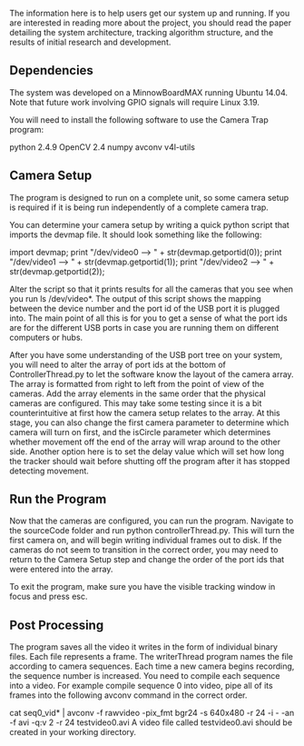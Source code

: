 The information here is to help users get our system up and running. If you are interested in reading more about the project, you should read the paper detailing the system architecture, tracking algorithm structure, and the results of initial research and development.

Dependencies
------------
The system was developed on a MinnowBoardMAX running Ubuntu 14.04. Note that future work involving GPIO signals will require Linux 3.19.

You will need to install the following software to use the Camera Trap program:

python 2.4.9
OpenCV 2.4
numpy
avconv
v4l-utils


Camera Setup 
------------
The program is designed to run on a complete unit, so some camera setup is required if it is being run independently of a complete camera trap.

You can determine your camera setup by writing a quick python script that imports the devmap file. It should look something like the following:

import devmap;
print "/dev/video0 --> " + str(devmap.getportid(0));
print "/dev/video1 --> " + str(devmap.getportid(1));
print "/dev/video2 --> " + str(devmap.getportid(2));


Alter the script so that it prints results for all the cameras that you see when you run ls /dev/video*. The output of this script shows the mapping between the device number and the port id of the USB port it is plugged into. The main point of all this is for you to get a sense of what the port ids are for the different USB ports in case you are running them on different computers or hubs.

After you have some understanding of the USB port tree on your system, you will need to alter the array of port ids at the bottom of ControllerThread.py to let the software know the layout of the camera array. The array is formatted from right to left from the point of view of the cameras. Add the array elements in the same order that the physical cameras are configured. This may take some testing since it is a bit counterintuitive at first how the camera setup relates to the array. At this stage, you can also change the first camera parameter to determine which camera will turn on first, and the isCircle parameter which determines whether movement off the end of the array will wrap around to the other side. Another option here is to set the delay value which will set how long the tracker should wait before shutting off the program after it has stopped detecting movement.

Run the Program
---------------

Now that the cameras are configured, you can run the program. Navigate to the sourceCode folder and run python controllerThread.py. This will turn the first camera on, and will begin writing individual frames out to disk. If the cameras do not seem to transition in the correct order, you may need to return to the Camera Setup step and change the order of the port ids that were entered into the array.

To exit the program, make sure you have the visible tracking window in focus and press esc.

Post Processing
---------------

The program saves all the video it writes in the form of individual binary files. Each file represents a frame. The writerThread program names the file according to camera sequences. Each time a new camera begins recording, the sequence number is increased. You need to compile each sequence into a video. For example compile sequence 0 into video, pipe all of its frames into the following avconv command in the correct order.

cat seq0_vid* | avconv -f rawvideo -pix_fmt bgr24 -s 640x480 -r 24 -i - -an -f avi -q:v 2 -r 24 testvideo0.avi
A video file called testvideo0.avi should be created in your working directory.
